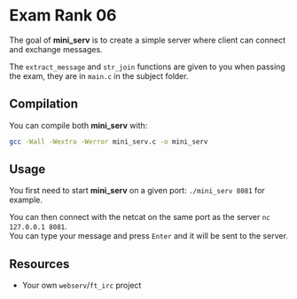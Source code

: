 # Exam Rank 06

The goal of **mini_serv** is to create a simple server where client can connect and exchange messages.

The ``extract_message`` and ``str_join`` functions are given to you when passing the exam, they are in ``main.c`` in the subject folder.

## Compilation

You can compile both **mini_serv** with:

```bash
gcc -Wall -Wextra -Werror mini_serv.c -o mini_serv
```

## Usage

You first need to start **mini_serv** on a given port: ``./mini_serv 8081`` for example.

You can then connect with the netcat on the same port as the server ``nc 127.0.0.1 8081``.  
You can type your message and press ``Enter`` and it will be sent to the server.

## Resources

* Your own ``webserv``/``ft_irc`` project
